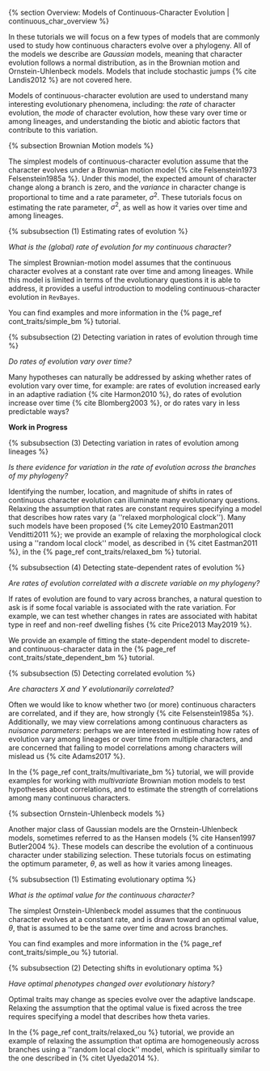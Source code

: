{% section Overview: Models of Continuous-Character Evolution | continuous_char_overview %}

In these tutorials we will focus on a few types of models that are commonly used to study how continuous characters evolve over a phylogeny. All of the models we describe are _Gaussian_ models, meaning that character evolution follows a normal distribution, as in the Brownian motion and Ornstein-Uhlenbeck models. Models that include stochastic jumps {% cite Landis2012 %} are not covered here.

Models of continuous-character evolution are used to understand many interesting evolutionary phenomena, including: the _rate_ of character evolution, the _mode_ of character evolution, how these vary over time or among lineages, and understanding the biotic and abiotic factors that contribute to this variation.

{% subsection Brownian Motion models %}

The simplest models of continuous-character evolution assume that the character evolves under a Brownian motion model {% cite Felsenstein1973 Felsenstein1985a %}. Under this model, the expected amount of character change along a branch is zero, and the _variance_ in character change is proportional to time and a rate parameter, $\sigma^2$. These tutorials focus on estimating the rate parameter, $\sigma^2$, as well as how it varies over time and among lineages.

{% subsubsection (1) Estimating rates of evolution %}

*What is the (global) rate of evolution for my continuous character?*

The simplest Brownian-motion model assumes that the continuous character evolves at a constant rate over time and among lineages. While this model is limited in terms of the evolutionary questions it is able to address, it provides a useful introduction to modeling continuous-character evolution in `RevBayes`.

You can find examples and more information in the {% page_ref cont_traits/simple_bm %} tutorial.

{% subsubsection (2) Detecting variation in rates of evolution through time %}

*Do rates of evolution vary over time?*

Many hypotheses can naturally be addressed by asking whether rates of evolution vary over time, for example: are rates of evolution increased early in an adaptive radiation {% cite Harmon2010 %}, do rates of evolution increase over time {% cite Blomberg2003 %}, or do rates vary in less predictable ways?

__Work in Progress__

<!-- You can find examples of these models and more information in the {% page_ref cont_traits/time_varying_bm %} tutorial. -->

{% subsubsection (3) Detecting variation in rates of evolution among lineages %}

*Is there evidence for variation in the rate of evolution across the branches of my phylogeny?*

Identifying the number, location, and magnitude of shifts in rates of continuous character evolution can illuminate many evolutionary questions. Relaxing the assumption that rates are constant requires specifying a model that describes how rates vary (a ''relaxed morphological clock''). Many such models have been proposed {% cite Lemey2010 Eastman2011 Venditti2011 %}; we provide an example of relaxing the morphological clock using a ''random local clock'' model, as described in {% citet Eastman2011 %}, in the {% page_ref cont_traits/relaxed_bm %} tutorial.

{% subsubsection (4) Detecting state-dependent rates of evolution %}

*Are rates of evolution correlated with a discrete variable on my phylogeny?*

If rates of evolution are found to vary across branches, a natural question to ask is if some focal variable is associated with the rate variation. For example, we can test whether changes in rates are associated with habitat type in reef and non-reef dwelling fishes {% cite Price2013 May2019 %}.

We provide an example of fitting the state-dependent model to discrete- and continuous-character data in the {% page_ref cont_traits/state_dependent_bm %} tutorial.

{% subsubsection (5) Detecting correlated evolution %}

*Are characters X and Y evolutionarily correlated?*

Often we would like to know whether two (or more) continuous characters are correlated, and if they are, how strongly {% cite Felsenstein1985a %}. Additionally, we may view correlations among continuous characters as _nuisance parameters_: perhaps we are interested in estimating how rates of evolution vary among lineages or over time from multiple characters, and are concerned that failing to model correlations among characters will mislead us {% cite Adams2017 %}.

In the {% page_ref cont_traits/multivariate_bm %} tutorial, we will provide examples for working with _multivariate_ Brownian motion models to test hypotheses about correlations, and to estimate the strength of correlations among many continuous characters.


{% subsection Ornstein-Uhlenbeck models %}

Another major class of Gaussian models are the Ornstein-Uhlenbeck models, sometimes referred to as the Hansen models {% cite Hansen1997 Butler2004 %}. These models can describe the evolution of a continuous character under stabilizing selection. These tutorials focus on estimating the optimum parameter, $\theta$, as well as how it varies among lineages.

{% subsubsection (1) Estimating evolutionary optima %}

*What is the optimal value for the continuous character?*

The simplest Ornstein-Uhlenbeck model assumes that the continuous character evolves at a constant rate, and is drawn toward an optimal value, $\theta$, that is assumed to be the same over time and across branches.

You can find examples and more information in the {% page_ref cont_traits/simple_ou %} tutorial.


{% subsubsection (2) Detecting shifts in evolutionary optima %}

*Have optimal phenotypes changed over evolutionary history?*

Optimal traits may change as species evolve over the adaptive landscape. Relaxing the assumption that the optimal value is fixed across the tree requires specifying a model that describes how theta varies.

In the {% page_ref cont_traits/relaxed_ou %} tutorial, we provide an example of relaxing the assumption that optima are homogeneously across branches using a ''random local clock'' model, which is spiritually similar to the one described in {% citet Uyeda2014 %}.
